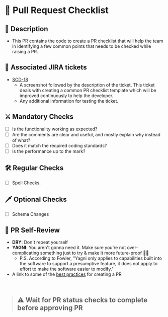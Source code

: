 # 👮 Pull Request Checklist

## 📝 Description

- This PR contains the code to create a PR checklist that will help the team in identifying a few common points that needs to be checked while raising a PR.

## 🎫 Associated JIRA tickets

- [SCD-18](https://antstack-datamesh.atlassian.net/browse/SCD-18)
  - A screenshot followed by the description of the ticket. This ticket deals with creating a common PR checklist template which will be improved continuously to help the developer.
  - Any additional information for testing the ticket.

## ⚔️ Mandatory Checks

- [ ] Is the functionality working as expected?
- [ ] Are the comments are clear and useful, and mostly explain why instead of what?
- [ ] Does it match the required coding standards?
- [ ] Is the performance up to the mark?

## 🛠️ Regular Checks

- [ ] Spell Checks.

## 🗡️ Optional Checks

- [ ] Schema Changes

## 🤳 PR Self-Review

- **DRY**: Don't repeat yourself
- **YAGNI**: You aren't gonna need it. Make sure you're not over-complicating something just to try & make it more future-proof 🙅‍♂️
  - P.S. According to Fowler, "Yagni only applies to capabilities built into the software to support a presumptive feature, it does not apply to effort to make the software easier to modify."
- A link to some of the [best practices](https://github.com/andela/bestpractices/wiki/Git-naming-conventions-and-best-practices) for creating a PR

<br>

> ## ⚠️ Wait for PR status checks to complete before approving PR
